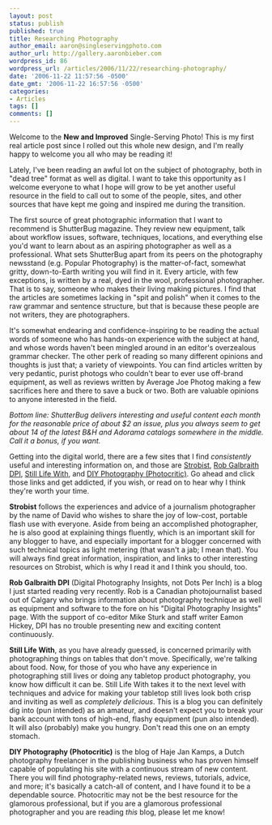 ```yaml
---
layout: post
status: publish
published: true
title: Researching Photography
author_email: aaron@singleservingphoto.com
author_url: http://gallery.aaronbieber.com
wordpress_id: 86
wordpress_url: /articles/2006/11/22/researching-photography/
date: '2006-11-22 11:57:56 -0500'
date_gmt: '2006-11-22 16:57:56 -0500'
categories:
- Articles
tags: []
comments: []
---
```

Welcome to the **New and Improved** Single-Serving Photo! This is my
first real article post since I rolled out this whole new design, and
I'm really happy to welcome you all who may be reading it!

Lately, I've been reading an awful lot on the subject of photography,
both in "dead tree" format as well as digital. I want to take this
opportunity as I welcome everyone to what I hope will grow to be yet
another useful resource in the field to call out to some of the people,
sites, and other sources that have kept me going and inspired me during
the transition.

The first source of great photographic information that I want to
recommend is ShutterBug magazine. They review new equipment, talk about
workflow issues, software, techniques, locations, and everything else
you'd want to learn about as an aspiring photographer as well as a
professional. What sets ShutterBug apart from its peers on the
photography newsstand (e.g. Popular Photography) is the matter-of-fact,
somewhat gritty, down-to-Earth writing you will find in it. Every
article, with few exceptions, is written by a real, dyed in the wool,
professional photographer. That is to say, someone who makes their
living making pictures. I find that the articles are sometimes lacking
in "spit and polish" when it comes to the raw grammar and sentence
structure, but that is because these people are not writers, they are
photographers.

It's somewhat endearing and confidence-inspiring to be reading the
actual words of someone who has hands-on experience with the subject at
hand, and whose words haven't been mingled around in an editor's
overzealous grammar checker. The other perk of reading so many different
opinions and thoughts is just that; a variety of viewpoints. You can
find articles written by very pedantic, purist photogs who couldn't bear
to ever use off-brand equipment, as well as reviews written by Average
Joe Photog making a few sacrifices here and there to save a buck or two.
Both are valuable opinions to anyone interested in the field.

*Bottom line: ShutterBug delivers interesting and useful content each
month for the reasonable price of about \$2 an issue, plus you always
seem to get about 14 of the latest B&H and Adorama catalogs somewhere in
the middle. Call it a bonus, if you want.*

Getting into the digital world, there are a few sites that I find
*consistently* useful and interesting information on, and those are
[Strobist](http://strobist.blogspot.com), [Rob Galbraith
DPI](http://www.robgalbraith.com), [Still Life
With](http://www.stilllifewith.com), and [DIY Photography
(Photocritic)](http://www.photocritic.org). Go ahead and click those
links and get addicted, if you wish, or read on to hear why I think
they're worth your time.

**Strobist** follows the experiences and advice of a journalism
photographer by the name of David who wishes to share the joy of
low-cost, portable flash use with everyone. Aside from being an
accomplished photographer, he is also good at explaining things
fluently, which is an important skill for any blogger to have, and
especially important for a blogger concerned with such technical topics
as light metering (that wasn't a jab; I mean that). You will always find
great information, inspiration, and links to other interesting resources
on Strobist, which is why I read it and I think you should, too.

**Rob Galbraith DPI** (Digital Photography Insights, not Dots Per Inch)
is a blog I just started reading very recently. Rob is a Canadian
photojournalist based out of Calgary who brings information about
photography technique as well as equipment and software to the fore on
his "Digital Photography Insights" page. With the support of co-editor
Mike Sturk and staff writer Eamon Hickey, DPI has no trouble presenting
new and exciting content continuously.

**Still Life With**, as you have already guessed, is concerned primarily
with photographing things on tables that don't move. Specifically, we're
talking about food. Now, for those of you who have any experience in
photographing still lives or doing any tabletop product photography, you
know how difficult it can be. Still Life With takes it to the next level
with techniques and advice for making your tabletop still lives look
both crisp and inviting as well as *completely delicious*. This is a
blog you can definitely dig into (pun intended) as an amateur, and
doesn't expect you to break your bank account with tons of high-end,
flashy equipment (pun also intended). It will also (probably) make you
hungry. Don't read this one on an empty stomach.

**DIY Photography (Photocritic)** is the blog of <span
class="entry-author-name">Haje Jan Kamps, a Dutch photography freelancer
</span>in the publishing business who has proven himself capable of
populating his site with a continuous stream of new content. There you
will find photography-related news, reviews, tutorials, advice, and
more; it's basically a catch-all of content, and I have found it to be a
dependable source. Photocritic may not be the best resource for the
glamorous professional, but if you are a glamorous professional
photographer and you are reading *this* blog, please let me know!
